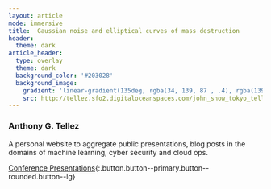 ```yaml
---
layout: article
mode: immersive
title:  Gaussian noise and elliptical curves of mass destruction
header:
  theme: dark
article_header:
  type: overlay
  theme: dark
  background_color: '#203028'
  background_image:
    gradient: 'linear-gradient(135deg, rgba(34, 139, 87 , .4), rgba(139, 34, 139, .4))'
    src: http://tellez.sfo2.digitaloceanspaces.com/john_snow_tokyo_tellez_bio.jpg
---
```


### Anthony G. Tellez

A personal website to aggregate public presentations, blog posts in the domains of machine learning, cyber security and cloud ops. 

[Conference Presentations](/presentations.html){:.button.button--primary.button--rounded.button--lg}
